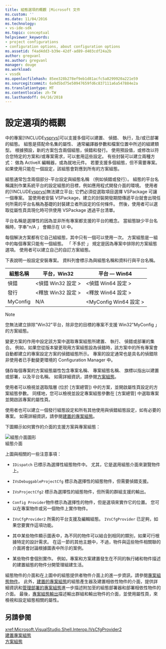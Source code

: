 ```yaml
---
title: 組態選項的概觀 |Microsoft 文件
ms.custom: ''
ms.date: 11/04/2016
ms.technology:
- vs-ide-sdk
ms.topic: conceptual
helpviewer_keywords:
- project configurations
- configuration options, about configuration options
ms.assetid: f4ad4dd3-b39e-42df-ad89-d403cdf24a2b
author: gregvanl
ms.author: gregvanl
manager: douge
ms.workload:
- vssdk
ms.openlocfilehash: 85ee328b278ef9eb1d81acfc5a8299920a221e59
ms.sourcegitcommit: 6a9d5bd75e50947659fd6c837111a6a547884e2a
ms.translationtype: MT
ms.contentlocale: zh-TW
ms.lasthandoff: 04/16/2018
---
```

# <a name="configuration-options-overview"></a>設定選項的概觀
中的專案[!INCLUDE[vsprvs](../../code-quality/includes/vsprvs_md.md)]可以支援多個可以建置、 偵錯、 執行，及/或已部署的組態。 組態是搭配命名集的屬性、 通常編譯器參數和檔案位置中所述的組建類型。 根據預設，新的方案包含兩個組態，偵錯和發行。 使用預設值，或修改以符合您特定的方案和/或專案需求，可以套用這些設定。 有些封裝可以建立兩種方式： 做為 ActiveX 編輯器，或為就地元件。 若要支援多個組態，但不需要專案。 如果使用只能在一個設定，該組態會對應到所有的方案組態。  
  
 組態通常包含兩個部分-平台設定與組態名稱 （例如偵錯或發行）。 組態的平台名稱識別作業系統平台的設定組態的目標，例如應用程式開發介面的環境。 使用者的[!INCLUDE[vsprvs](../../code-quality/includes/vsprvs_md.md)]無法建立平台; 它們必須從選取項目選擇 VSPackage 可讓一個專案。 當使用者安裝 VSPackage，建立的封裝開發期間傳遞平台就會出現任何所需的平台名稱為基礎的封裝建立者所設定的任何條件。 然後，使用者可以選取從屬性頁具現化時可供使用 VSPackage 透過平台清單。  
  
 平台名稱是選擇性的因為並非所有專案都支援的平台的概念。 當組態缺少平台名稱時，字串"n/A 」 會顯示在 UI 中。  
  
 每個解決方案都有它自己組組態，其中只有一個可以使用一次。 方案組態是一組中的每個專案只能有一個組態。 「 不多於 」 規定是因為專案中排除的方案組態選項。 使用者可以建立自己的自訂方案組態。  
  
 下表說明一般設定安裝專案。 資料列會標示為與組態名稱和資料行與平台名稱。  
  
|組態名稱|平台，Win32|平台 — Win64|  
|------------------------|----------------------|----------------------|  
|偵錯|\<偵錯 Win32 設定 >|\<偵錯 Win64 設定 >|  
|發行|\<釋放 Win32 設定 >|\<釋放 Win64 設定 >|  
|MyConfig|N/A|\<MyConfig Win64 設定 >|  
  
> [!NOTE]
>  您無法建立排除"Win32"平台，除非您的目標的專案不支援 Win32"MyConfig 」 的方案組態。  
  
 變更方案的作用中設定該方案中選取專案組態所建置、 執行、 偵錯或部署的集合。 例如，如果您從版本變更現用方案組態設為偵錯時，該方案中的所有專案會自動都建立的專案設定方案的偵錯組態所示。 專案的設定通常也是具名的偵錯除非使用者已手動變更環境的 Configuration Manager 中。  
  
 儲存每個專案的方案組態屬性包含專案名稱、 專案組態名稱、 旗標以指出以建置或部署，以及平台名稱。 如需詳細資訊，請參閱[方案組態](../../extensibility/internals/solution-configuration.md)。  
  
 使用者可以檢視並選取階層 (位於 [方案總管]) 中的方案，並開啟屬性頁設定的方案組態參數。 同樣地，您可以檢視並設定專案組態參數在 [方案總管] 中選取專案並開啟該專案的屬性頁。  
  
 使用者也可以建立一個發行組態設定和所有其他使用與偵錯組態設定，如有必要的專案。 如需詳細資訊，請參閱[建置的專案組態](../../extensibility/internals/project-configuration-for-building.md)。  
  
 下圖顯示如何實作的介面的支援方案與專案組態：  
  
 ![組態介面圖形](../../extensibility/internals/media/vsconfiginterfaces.gif "vsConfigInterfaces")  
組態介面  
  
 上圖與相關的一些注意事項：  
  
-   `IDispatch` 已標示為選擇性組態物件中。 尤其，它是選用組態介面來瀏覽物件上。  
  
-   `IVsDebuggableProjectCfg` 標示為選擇性的組態物件，但需要偵錯支援。  
  
-   `IVsProjectCfg2` 標示為選擇性的組態物件，但所需的群組支援的輸出。  
  
-   `Config Provider`物件標示為選擇性的物件，但是選項來實作它的位置。 您可以在專案物件或另一個物件上實作物件。  
  
-   `IVsCfgProvider2` 所需的平台支援及編輯組態。 `IVsCfgProvider` 已足夠，如果您要實作這項功能。  
  
-   其中某些物件顯示圖表中，為不同的物件可以結合到相同的類別，如果可行根據特定的設計需求。 在這一節的其他主題中，不過，物件與這些物件相關聯的介面將會討論根據圖表中所示的案例。  
  
-   某些物件會個別實作。 例如，專案和方案建置發生在不同的執行緒和物件描述的建置組態的物件分開管理組建生活。  
  
 組態物件的介面和在上圖中的組態提供者物件介面上的進一步資訊，請參閱[專案組態物件](../../extensibility/internals/project-configuration-object.md)。 此外，[建置的專案組態](../../extensibility/internals/project-configuration-for-building.md)的組態產生器及建置相依性物件的介面，提供詳細資訊和[管理部署的專案組態](../../extensibility/internals/project-configuration-for-managing-deployment.md)進一步描述附加至的組態部署器和部署相依性物件的介面。 最後，[專案組態輸出](../../extensibility/internals/project-configuration-for-output.md)描述輸出群組和輸出物件的介面，並使用屬性頁，來檢視和設定組態相關的屬性。  
  
## <a name="see-also"></a>另請參閱  
 <xref:Microsoft.VisualStudio.Shell.Interop.IVsCfgProvider2>   
 [建置專案組態](../../extensibility/internals/project-configuration-for-building.md)   
 [方案組態](../../extensibility/internals/solution-configuration.md)